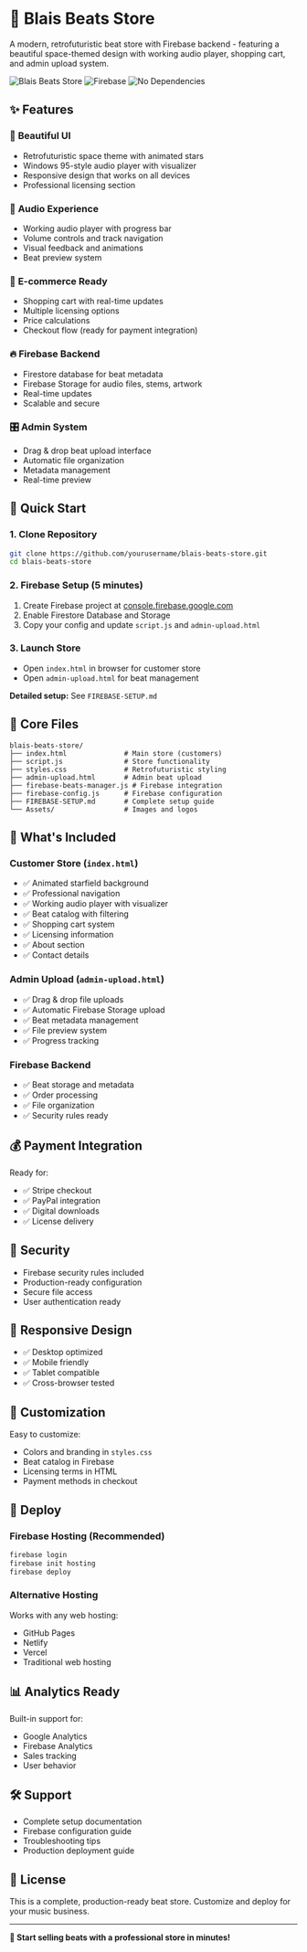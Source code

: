 # 🎵 Blais Beats Store

A modern, retrofuturistic beat store with Firebase backend - featuring a beautiful space-themed design with working audio player, shopping cart, and admin upload system.

![Blais Beats Store](https://img.shields.io/badge/Status-Production%20Ready-brightgreen)
![Firebase](https://img.shields.io/badge/Backend-Firebase-orange)
![No Dependencies](https://img.shields.io/badge/Dependencies-None-blue)

## ✨ Features

### 🎨 **Beautiful UI**
- Retrofuturistic space theme with animated stars
- Windows 95-style audio player with visualizer
- Responsive design that works on all devices
- Professional licensing section

### 🎵 **Audio Experience**
- Working audio player with progress bar
- Volume controls and track navigation
- Visual feedback and animations
- Beat preview system

### 🛒 **E-commerce Ready**
- Shopping cart with real-time updates
- Multiple licensing options
- Price calculations
- Checkout flow (ready for payment integration)

### 🔥 **Firebase Backend**
- Firestore database for beat metadata
- Firebase Storage for audio files, stems, artwork
- Real-time updates
- Scalable and secure

### 🎛️ **Admin System**
- Drag & drop beat upload interface
- Automatic file organization
- Metadata management
- Real-time preview

## 🚀 Quick Start

### 1. Clone Repository
```bash
git clone https://github.com/yourusername/blais-beats-store.git
cd blais-beats-store
```

### 2. Firebase Setup (5 minutes)
1. Create Firebase project at [console.firebase.google.com](https://console.firebase.google.com)
2. Enable Firestore Database and Storage
3. Copy your config and update `script.js` and `admin-upload.html`

### 3. Launch Store
- Open `index.html` in browser for customer store
- Open `admin-upload.html` for beat management

**Detailed setup:** See `FIREBASE-SETUP.md`

## 📁 Core Files

```
blais-beats-store/
├── index.html              # Main store (customers)
├── script.js               # Store functionality
├── styles.css              # Retrofuturistic styling
├── admin-upload.html       # Admin beat upload
├── firebase-beats-manager.js # Firebase integration
├── firebase-config.js      # Firebase configuration
├── FIREBASE-SETUP.md       # Complete setup guide
└── Assets/                 # Images and logos
```

## 🎯 What's Included

### Customer Store (`index.html`)
- ✅ Animated starfield background
- ✅ Professional navigation
- ✅ Working audio player with visualizer
- ✅ Beat catalog with filtering
- ✅ Shopping cart system
- ✅ Licensing information
- ✅ About section
- ✅ Contact details

### Admin Upload (`admin-upload.html`)
- ✅ Drag & drop file uploads
- ✅ Automatic Firebase Storage upload
- ✅ Beat metadata management
- ✅ File preview system
- ✅ Progress tracking

### Firebase Backend
- ✅ Beat storage and metadata
- ✅ Order processing
- ✅ File organization
- ✅ Security rules ready

## 💰 Payment Integration

Ready for:
- ✅ Stripe checkout
- ✅ PayPal integration
- ✅ Digital downloads
- ✅ License delivery

## 🔐 Security

- Firebase security rules included
- Production-ready configuration
- Secure file access
- User authentication ready

## 📱 Responsive Design

- ✅ Desktop optimized
- ✅ Mobile friendly
- ✅ Tablet compatible
- ✅ Cross-browser tested

## 🎨 Customization

Easy to customize:
- Colors and branding in `styles.css`
- Beat catalog in Firebase
- Licensing terms in HTML
- Payment methods in checkout

## 🚀 Deploy

### Firebase Hosting (Recommended)
```bash
firebase login
firebase init hosting
firebase deploy
```

### Alternative Hosting
Works with any web hosting:
- GitHub Pages
- Netlify
- Vercel
- Traditional web hosting

## 📊 Analytics Ready

Built-in support for:
- Google Analytics
- Firebase Analytics
- Sales tracking
- User behavior

## 🛠️ Support

- Complete setup documentation
- Firebase configuration guide
- Troubleshooting tips
- Production deployment guide

## 📄 License

This is a complete, production-ready beat store. Customize and deploy for your music business.

---

**🎵 Start selling beats with a professional store in minutes!**